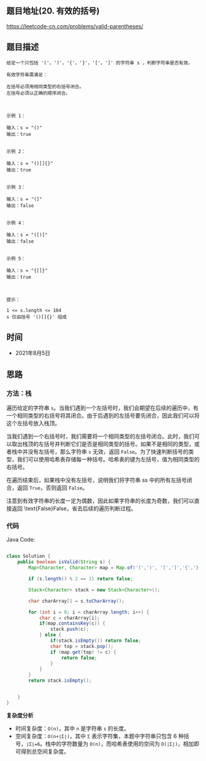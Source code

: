 
## 题目地址(20. 有效的括号)

https://leetcode-cn.com/problems/valid-parentheses/

## 题目描述

```
给定一个只包括 '('，')'，'{'，'}'，'['，']' 的字符串 s ，判断字符串是否有效。

有效字符串需满足：

左括号必须用相同类型的右括号闭合。
左括号必须以正确的顺序闭合。

 

示例 1：

输入：s = "()"
输出：true


示例 2：

输入：s = "()[]{}"
输出：true


示例 3：

输入：s = "(]"
输出：false


示例 4：

输入：s = "([)]"
输出：false


示例 5：

输入：s = "{[]}"
输出：true

 

提示：

1 <= s.length <= 104
s 仅由括号 '()[]{}' 组成
```

## 时间

- 2021年8月5日

## 思路

### 方法：栈

遍历给定的字符串 `s`。当我们遇到一个左括号时，我们会期望在后续的遍历中，有一个相同类型的右括号将其闭合。由于后遇到的左括号要先闭合，因此我们可以将这个左括号放入栈顶。

当我们遇到一个右括号时，我们需要将一个相同类型的左括号闭合。此时，我们可以取出栈顶的左括号并判断它们是否是相同类型的括号。如果不是相同的类型，或者栈中并没有左括号，那么字符串 `s` 无效，返回 `False`。为了快速判断括号的类型，我们可以使用哈希表存储每一种括号。哈希表的键为左括号，值为相同类型的右括号。

在遍历结束后，如果栈中没有左括号，说明我们将字符串 ss 中的所有左括号闭合，返回 `True`，否则返回 `False`。

注意到有效字符串的长度一定为偶数，因此如果字符串的长度为奇数，我们可以直接返回 \text{False}False，省去后续的遍历判断过程。


### 代码

Java Code:

```java

class Solution {
    public boolean isValid(String s) {
        Map<Character, Character> map = Map.of('(',')', '[',']','{','}');

        if (s.length() % 2 == 1) return false;

        Stack<Character> stack = new Stack<Character>();

        char charArray[] = s.toCharArray();

        for (int i = 0; i < charArray.length; i++) {
            char c = charArray[i];
            if(map.containsKey(c)) {
                stack.push(c);
            } else {
                if(stack.isEmpty()) return false;
                char top = stack.pop();
                if (map.get(top) != c) {
                    return false;
                }
            }
        }
        return stack.isEmpty();


    }
}

```


**复杂度分析**
- 时间复杂度：`O(n)`，其中 `n` 是字符串 `s` 的长度。
- 空间复杂度：`O(n+∣Σ∣)`，其中 `Σ` 表示字符集，本题中字符串只包含 6 种括号，`∣Σ∣=6`。栈中的字符数量为 `O(n)`，而哈希表使用的空间为 `O(∣Σ∣)`，相加即可得到总空间复杂度。


